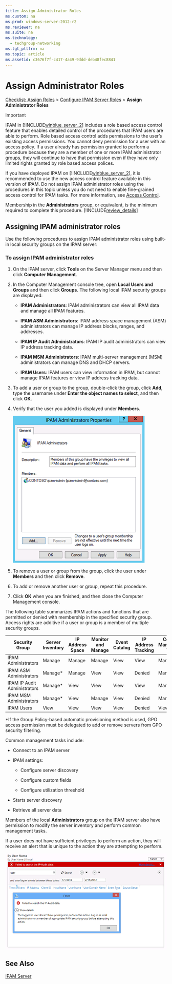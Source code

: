 ```yaml
---
title: Assign Administrator Roles
ms.custom: na
ms.prod: windows-server-2012-r2
ms.reviewer: na
ms.suite: na
ms.technology: 
  - techgroup-networking
ms.tgt_pltfrm: na
ms.topic: article
ms.assetid: c3676f7f-c417-4a49-9ddd-deb48fec8841
---
```

# Assign Administrator Roles
[Checklist: Assign Roles](../Topic/Checklist--Assign-Roles.md) > [Configure IPAM Server Roles](../Topic/Configure-IPAM-Server-Roles.md) > **Assign Administrator Roles**  
  
> [!IMPORTANT]  
> IPAM in [!INCLUDE[winblue_server_2](../Token/winblue_server_2_md.md)] includes a role based access control feature that enables detailed control of the procedures that IPAM users are able to perform. Role based access control adds permissions to the user’s existing access permissions. You cannot deny permission for a user with an access policy. If a user already has permission granted to perform a procedure because they are a member of one or more IPAM administrator groups, they will continue to have that permission even if they have only limited rights granted by role based access polices.  
>   
> If you have deployed IPAM on [!INCLUDE[winblue_server_2](../Token/winblue_server_2_md.md)], it is recommended to use the new access control feature available in this version of IPAM. Do not assign IPAM administrator roles using the procedures in this topic unless you do not need to enable fine\-grained access control for IPAM tasks. For more information, see [Access Control](../Topic/Access-Control.md).  
  
Membership in the **Administrators** group, or equivalent, is the minimum required to complete this procedure. [!INCLUDE[review_details](../Token/review_details_md.md)]  
  
## Assigning IPAM administrator roles  
Use the following procedures to assign IPAM administrator roles using built\-in local security groups on the IPAM server:  
  
### <a name="scope_of_discovery"></a>To assign IPAM administrator roles  
  
1.  On the IPAM server, click **Tools** on the Server Manager menu and then click **Computer Management**.  
  
2.  In the Computer Management console tree, open **Local Users and Groups** and then click **Groups**. The following local IPAM security groups are displayed:  
  
    -   **IPAM Administrators**: IPAM administrators can view all IPAM data and manage all IPAM features.  
  
    -   **IPAM ASM Administrators**: IPAM address space management \(ASM\) administrators can manage IP address blocks, ranges, and addresses.  
  
    -   **IPAM IP Audit Administrators**: IPAM IP audit administrators can view IP address tracking data.  
  
    -   **IPAM MSM Administrators**: IPAM multi\-server management \(MSM\) administrators can manage DNS and DHCP servers.  
  
    -   **IPAM Users**: IPAM users can view information in IPAM, but cannot manage IPAM features or view IP address tracking data.  
  
3.  To add a user or group to the group, double\-click the group, click **Add**, type the username under **Enter the object names to select**, and then click **OK**.  
  
4.  Verify that the user you added is displayed under **Members**.  
  
    ![](../Image/IPAM_admin.gif)  
  
5.  To remove a user or group from the group, click the user under **Members** and then click **Remove**.  
  
6.  To add or remove another user or group, repeat this procedure.  
  
7.  Click **OK** when you are finished, and then close the Computer Management console.  
  
The following table summarizes IPAM actions and functions that are permitted or denied with membership in the specified security group. Access rights are additive if a user or group is a member of multiple security groups.  
  
|Security Group|Server Inventory|IP Address Space|Monitor and Manage|Event Catalog|IP Address Tracking|Common Management Tasks|  
|------------------|--------------------|--------------------|----------------------|-----------------|-----------------------|---------------------------|  
|IPAM Administrators|Manage|Manage|Manage|View|View|Manage|  
|IPAM ASM Administrators|Manage\*|Manage|View|View|Denied|Manage|  
|IPAM IP Audit Administrators|Manage\*|View|View|View|View|Manage|  
|IPAM MSM Administrators|Manage\*|View|Manage|View|Denied|Manage|  
|IPAM Users|View|View|View|View|Denied|View|  
  
\*If the Group Policy\-based automatic provisioning method is used, GPO access permission must be delegated to add or remove servers from GPO security filtering.  
  
Common management tasks include:  
  
-   Connect to an IPAM server  
  
-   IPAM settings:  
  
    -   Configure server discovery  
  
    -   Configure custom fields  
  
    -   Configure utilization threshold  
  
-   Starts server discovery  
  
-   Retrieve all server data  
  
Members of the local **Administrators** group on the IPAM server also have permission to modify the server inventory and perform common management tasks.  
  
If a user does not have sufficient privileges to perform an action, they will receive an alert that is unique to the action they are attempting to perform.  
  
![](../Image/IPAM_priv.gif)  
  
## See Also  
[IPAM Server](../Topic/IPAM-Architecture.md#server)  
  
